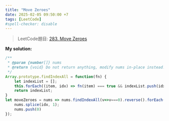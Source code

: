 ```yaml
---
title: "Move Zeroes"
date: 2025-02-05 09:50:00 +7
tags: [LeetCode]
#spell-checker: disable
---
```


> LeetCode題目: [283. Move Zeroes](https://leetcode.com/problems/move-zeroes/description/?envType=study-plan-v2&envId=leetcode-75)

**My solution:**
```js
/**
 * @param {number[]} nums
 * @return {void} Do not return anything, modify nums in-place instead.
 */
Array.prototype.findIndexAll = function(fn) {
    let indexList = [];
    this.forEach((item, idx) => fn(item) === true && indexList.push(idx));
    return indexList;
}
let moveZeroes = nums => nums.findIndexAll(v=>v===0).reverse().forEach(idx => {
    nums.splice(idx, 1);
    nums.push(0)
});
```
